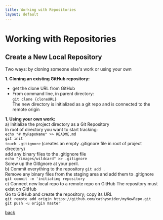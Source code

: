 ```yaml
---
title: Working with Repositories
layout: default
---
```


# Working with Repositories

## Create a New Local Repository

Two ways: by cloning someone else's work or using your own

__1. Cloning an existing GitHub repository:__<br />
  * get the clone URL from GitHub<br />
  * From command line, in parent directory:<br />
    ```git clone {cloneURL}```<br />
    The new directory is initialized as a git repo and is connected to the remote origin<br />

__1. Using your own work:__<br />
  a) Initialize the project directory as a Git Repository<br />
    In root of directory you want to start tracking:<br />
```echo "# MyRepoName" >> README.md```<br />
```git init```<br />
```touch .gitignore``` (creates an empty .gitignore file in root of project directory)<br />
    add any binary files to the .gitignore file<br />
```echo "/images/wildcard" >> .gitignore```<br />
    Screw up the GitIgnore at your peril.<br />
  b) Commit everything to the repository
```git add .```<br />
  Remove any binary files from the staging area and add them to .gitignore<br />
```git commit -m 'initiating repository```<br />
  c) Connect new local repo to a remote repo on GitHub
  The repository must exist on GitHub<br />
Go to GitHub and create the repository; copy its URL<br />
```git remote add origin https://github.com/cathysnider/myNewRepo.git```<br />
```git push -u origin master```<br />

[back](./)
